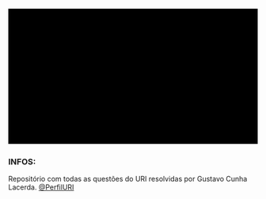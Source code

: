 ![](https://github.com/GustavoCunhaLacerda/URI/blob/master/_img/Sem%20t%C3%ADtulo.png)
### INFOS:
Repositório com todas as questões do URI resolvidas por Gustavo Cunha Lacerda.
[@PerfilURI](https://www.urionlinejudge.com.br/judge/pt/profile/357363)

